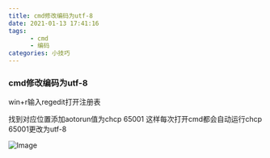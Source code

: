 ```yaml
---
title: cmd修改编码为utf-8
date: 2021-01-13 17:41:16
tags:
      - cmd
      - 编码
categories: 小技巧
---
```


### cmd修改编码为utf-8

win+r输入regedit打开注册表

找到对应位置添加aotorun值为chcp 65001 这样每次打开cmd都会自动运行chcp 65001更改为utf-8

![Image](https://gitee.com/blue_satchel/images/raw/master/Image.png)
